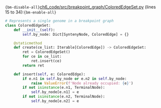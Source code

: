 `{bm-disable-all}`[ch6_code/src/breakpoint_graph/ColoredEdgeSet.py](ch6_code/src/breakpoint_graph/ColoredEdgeSet.py) (lines 15 to 34):`{bm-enable-all}`

```python
# Represents a single genome in a breakpoint graph
class ColoredEdgeSet:
    def __init__(self):
        self.by_node: Dict[SyntenyNode, ColoredEdge] = {}

    @staticmethod
    def create(ce_list: Iterable[ColoredEdge]) -> ColoredEdgeSet:
        ret = ColoredEdgeSet()
        for ce in ce_list:
            ret.insert(ce)
        return ret

    def insert(self, e: ColoredEdge):
        if e.n1 in self.by_node or e.n2 in self.by_node:
            raise ValueError(f'Node already occupied: {e}')
        if not isinstance(e.n1, TerminalNode):
            self.by_node[e.n1] = e
        if not isinstance(e.n2, TerminalNode):
            self.by_node[e.n2] = e
```